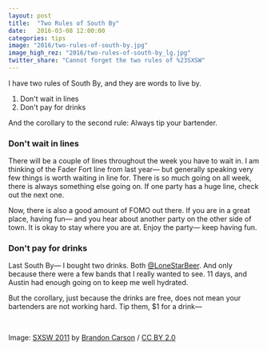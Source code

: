 ```yaml
---
layout: post
title:  "Two Rules of South By"
date:   2016-03-08 12:00:00
categories: tips
image: "2016/two-rules-of-south-by.jpg"
image_high_rez: "2016/two-rules-of-south-by_lg.jpg"
twitter_share: "Cannot forget the two rules of %23SXSW"
---
```


I have two rules of South By, and they are words to live by.

1. Don't wait in lines
2. Don't pay for drinks

And the corollary to the second rule: Always tip your bartender.

### Don't wait in lines

There will be a couple of lines throughout the week you have to wait in. I am thinking of the Fader Fort line from last year— but generally speaking very few things is worth waiting in line for. There is so much going on all week, there is always something else going on. If one party has a huge line, check out the next one.

Now, there is also a good amount of FOMO out there. If you are in a great place, having fun— and you hear about another party on the other side of town. It is okay to stay where you are at. Enjoy the party— keep having fun.

### Don't pay for drinks

Last South By— I bought two drinks. Both [@LoneStarBeer](https://twitter.com/LoneStarBeer). And only because there were a few bands that I really wanted to see. 11 days, and Austin had enough going on to keep me well hydrated.

But the corollary, just because the drinks are free, does not mean your bartenders are not working hard. Tip them, $1 for a drink—

<br>

Image: <a href="https://www.flickr.com/photos/shemp65/5526195406/" target="\_blank">SXSW 2011</a> by <a href="https://www.flickr.com/photos/shemp65/" target="\_blank">Brandon Carson</a> / <a href="https://creativecommons.org/licenses/by/2.0/" target="\_blank">CC BY 2.0</a>
